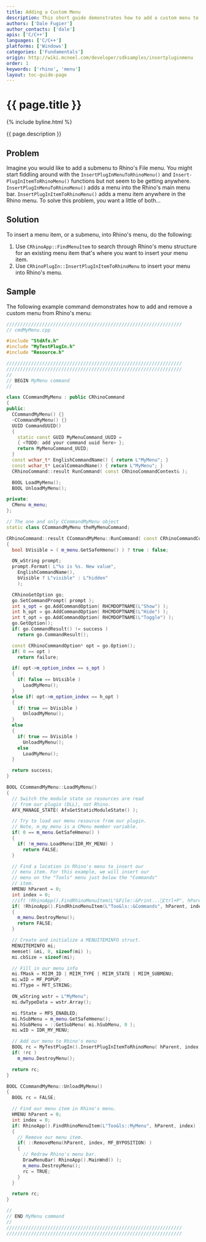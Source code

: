 ```yaml
---
title: Adding a Custom Menu
description: This short guide demonstrates how to add a custom menu to Rhino's menu using C/C++.
authors: ['Dale Fugier']
author_contacts: ['dale']
apis: ['C/C++']
languages: ['C/C++']
platforms: ['Windows']
categories: ['Fundamentals']
origin: http://wiki.mcneel.com/developer/sdksamples/insertpluginmenu
order: 1
keywords: ['rhino', 'menu']
layout: toc-guide-page
---
```


# {{ page.title }}

{% include byline.html %}

{{ page.description }}

## Problem

Imagine you would like to add a submenu to Rhino's File menu.  You might start fiddling around with the `Insert­Plug­In­Menu­To­Rhino­Menu()` and ­`Insert­Plug­In­Item­To­Rhino­Menu()` functions but not seem to be getting anywhere.  `Insert­Plug­In­Menu­To­Rhino­Menu()` adds a menu into the Rhino's main menu bar. `Insert­Plug­In­Item­To­RhinoMenu()` adds a menu item anywhere in the Rhino menu.  To solve this problem, you want a little of both...

## Solution

To insert a menu item, or a submenu, into Rhino's menu, do the following:

1. Use `CRhinoApp::FindMenuItem` to search through Rhino's menu structure for an existing menu item that's where you want to insert your menu item.
1. Use `CRhinoPlugIn::InsertPlugInItemToRhinoMenu` to insert your menu into Rhino's menu.

## Sample

The following example command demonstrates how to add and remove a custom menu from Rhino's menu:

```cpp
////////////////////////////////////////////////////////////////
// cmdMyMenu.cpp

#include "StdAfx.h"
#include "MyTestPlugIn.h"
#include "Resource.h"

////////////////////////////////////////////////////////////////
////////////////////////////////////////////////////////////////
//
// BEGIN MyMenu command
//

class CCommandMyMenu : public CRhinoCommand
{
public:
  CCommandMyMenu() {}
  ~CCommandMyMenu() {}
  UUID CommandUUID()
  {
    static const GUID MyMenuCommand_UUID =
    { <TODO: add your command uuid here> };
    return MyMenuCommand_UUID;
  }
  const wchar_t* EnglishCommandName() { return L"MyMenu"; }
  const wchar_t* LocalCommandName() { return L"MyMenu"; }
  CRhinoCommand::result RunCommand( const CRhinoCommandContext& );

  BOOL LoadMyMenu();
  BOOL UnloadMyMenu();

private:
  CMenu m_menu;
};

// The one and only CCommandMyMenu object
static class CCommandMyMenu theMyMenuCommand;

CRhinoCommand::result CCommandMyMenu::RunCommand( const CRhinoCommandContext& context )
{
  bool bVisible = ( m_menu.GetSafeHmenu() ) ? true : false;

  ON_wString prompt;
  prompt.Format( L"%s is %s. New value",
    EnglishCommandName(),
    bVisible ? L"visible" : L"hidden"
    );

  CRhinoGetOption go;
  go.SetCommandPrompt( prompt );
  int s_opt = go.AddCommandOption( RHCMDOPTNAME(L"Show") );
  int h_opt = go.AddCommandOption( RHCMDOPTNAME(L"Hide") );
  int t_opt = go.AddCommandOption( RHCMDOPTNAME(L"Toggle") );
  go.GetOption();
  if( go.CommandResult() != success )
    return go.CommandResult();

  const CRhinoCommandOption* opt = go.Option();
  if( 0 == opt )
    return failure;

  if( opt->m_option_index == s_opt )
  {
    if( false == bVisible )
      LoadMyMenu();
  }
  else if( opt->m_option_index == h_opt )
  {
    if( true == bVisible )
      UnloadMyMenu();
  }
  else
  {
    if( true == bVisible )
      UnloadMyMenu();
    else
      LoadMyMenu();
  }

  return success;
}

BOOL CCommandMyMenu::LoadMyMenu()
{
  // Switch the module state so resources are read
  // from our plugin (DLL), not Rhino.
  AFX_MANAGE_STATE( AfxGetStaticModuleState() );

  // Try to load our menu resource from our plugin.
  // Note, m_my_menu is a CMenu member variable.
  if( 0 == m_menu.GetSafeHmenu() )
  {
    if( !m_menu.LoadMenu(IDR_MY_MENU) )
      return FALSE;
  }

  // Find a location in Rhino's menu to insert our
  // menu item. For this example, we will insert our
  // menu on the "Tools" menu just below the "Commands"
  // item.
  HMENU hParent = 0;
  int index = 0;
  //if( !RhinoApp().FindRhinoMenuItem(L"&File::&Print...Ctrl+P", hParent, index) )
  if( !RhinoApp().FindRhinoMenuItem(L"Too&ls::&Commands", hParent, index) )
  {
    m_menu.DestroyMenu();
    return FALSE;
  }

  // Create and initialize a MENUITEMINFO struct.
  MENUITEMINFO mi;
  memset( &mi, 0, sizeof(mi) );
  mi.cbSize = sizeof(mi);

  // Fill in our menu info
  mi.fMask = MIIM_ID | MIIM_TYPE | MIIM_STATE | MIIM_SUBMENU;
  mi.wID = MF_POPUP;
  mi.fType = MFT_STRING;

  ON_wString wstr = L"MyMenu";
  mi.dwTypeData = wstr.Array();

  mi.fState = MFS_ENABLED;
  mi.hSubMenu = m_menu.GetSafeHmenu();
  mi.hSubMenu = ::GetSubMenu( mi.hSubMenu, 0 );
  mi.wID = IDR_MY_MENU;

  // Add our menu to Rhino's menu
  BOOL rc = MyTestPlugIn().InsertPlugInItemToRhinoMenu( hParent, index + 1, &mi );
  if( !rc )
    m_menu.DestroyMenu();

  return rc;
}

BOOL CCommandMyMenu::UnloadMyMenu()
{
  BOOL rc = FALSE;

  // Find our menu item in Rhino's menu.
  HMENU hParent = 0;
  int index = 0;
  if( RhinoApp().FindRhinoMenuItem(L"Too&ls::MyMenu", hParent, index) )
  {
    // Remove our menu item.
    if( ::RemoveMenu(hParent, index, MF_BYPOSITION) )
    {
      // Redraw Rhino's menu bar.
      DrawMenuBar( RhinoApp().MainWnd() );
      m_menu.DestroyMenu();
      rc = TRUE;
    }
  }

  return rc;
}

//
// END MyMenu command
//
////////////////////////////////////////////////////////////////
////////////////////////////////////////////////////////////////
```
